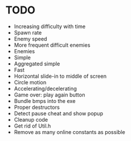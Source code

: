 # TODO
* Increasing difficulty with time
 * Spawn rate
 * Enemy speed
 * More frequent difficult enemies
* Enemies
 * Simple
 * Aggregated simple
 * Fast
 * Horizontal slide-in to middle of screen
 * Circle motion
 * Accelerating/decelerating
* Game over: play again button
* Bundle bmps into the exe
* Proper destructors
* Detect pause cheat and show popup
* Cleanup code
 * Get rid of Util.h
 * Remove as many online constants as possible
